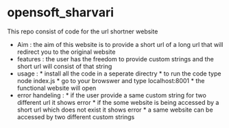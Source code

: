 # opensoft_sharvari
This repo consist of code for the url shortner website
+ Aim :
           the aim of this website is to provide a short url of a long url that will redirect you to the original website
+ features :
           the user has the freedom to provide custom strings and the short url will consist of that string
+ usage :
           * install all the code in a seperate directry
           * to run the code type node index.js
           * go to your browswer and type localhost:8001
           * the functional website will open
+ error handeling :
           * if the user provide a same custom string for two different url it shows error
           * if the some website is being accessed by a short url which does not exist it shows error
           * a same website can be accessed by two different custom strings

